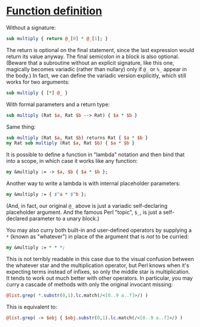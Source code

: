 [1]: http://rosettacode.org/wiki/Function_definition

# [Function definition][1]

Without a signature:

```perl
sub multiply { return @_[0] * @_[1]; }
```


The return is optional on the final statement, since the last expression would return its value anyway. The final semicolon in a block is also optional.
(Beware that a subroutine without an explicit signature, like this one, magically becomes variadic (rather than nullary) only if `@_` or `%_` appear in the body.) In fact, we can define the variadic version explicitly, which still works for two arguments:

```perl
sub multiply { [*] @_ }
```


With formal parameters and a return type:

```perl
sub multiply (Rat $a, Rat $b --> Rat) { $a * $b }
```


Same thing:

```perl
sub multiply (Rat $a, Rat $b) returns Rat { $a * $b }
my Rat sub multiply (Rat $a, Rat $b) { $a * $b }
```


It is possible to define a function in "lambda" notation and then bind that into a scope, in which case it works like any function:

```perl
my &multiply := -> $a, $b { $a * $b };
```


Another way to write a lambda is with internal placeholder parameters:

```perl
my &multiply := { $^a * $^b };
```


(And, in fact, our original `@_` above is just a variadic self-declaring placeholder argument. And the famous Perl "topic", `$_`, is just a self-declared parameter to a unary block.)



You may also curry both built-in and user-defined operators by supplying a `*` (known as "whatever") in place of the argument that is *not* to be curried:

```perl
my &multiply := * * *;
```


This is not terribly readable in this case due to the visual confusion between the whatever star and the multiplication operator, but Perl knows when it's expecting terms instead of infixes, so only the middle star is multiplication.
It tends to work out much better with other operators. In particular, you may
curry a cascade of methods with only the original invocant missing:

```perl
@list.grep( *.substr(0,1).lc.match(/<[0..9 a..f]>/) )
```


This is equivalent to:

```perl
@list.grep( -> $obj { $obj.substr(0,1).lc.match(/<[0..9 a..f]>/) )
```